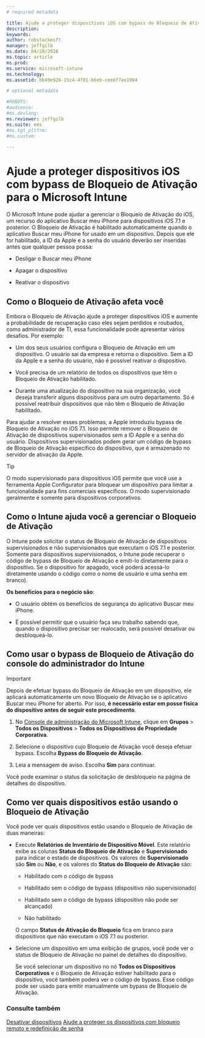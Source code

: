```yaml
---
# required metadata

title: Ajude a proteger dispositivos iOS com bypass de Bloqueio de Ativação | Microsoft Intune
description:
keywords:
author: robstackmsft
manager: jeffgilb
ms.date: 04/28/2016
ms.topic: article
ms.prod:
ms.service: microsoft-intune
ms.technology:
ms.assetid: bb49e926-15c4-4f01-b6eb-cee6f7ee1984

# optional metadata

#ROBOTS:
#audience:
#ms.devlang:
ms.reviewer: jeffgilb
ms.suite: ems
#ms.tgt_pltfrm:
#ms.custom:

---
```


# Ajude a proteger dispositivos iOS com bypass de Bloqueio de Ativação para o Microsoft Intune
O Microsoft Intune pode ajudar a gerenciar o Bloqueio de Ativação do iOS, um recurso do aplicativo Buscar meu iPhone para dispositivos iOS 7.1 e posterior. O Bloqueio de Ativação é habilitado automaticamente quando o aplicativo Buscar meu iPhone for usado em um dispositivo. Depois que ele for habilitado, a ID da Apple e a senha do usuário deverão ser inseridas antes que qualquer pessoa possa:

-   Desligar o Buscar meu iPhone

-   Apagar o dispositivo

-   Reativar o dispositivo

## Como o Bloqueio de Ativação afeta você
Embora o Bloqueio de Ativação ajude a proteger dispositivos iOS e aumente a probabilidade de recuperação caso eles sejam perdidos e roubados, como administrador de TI, essa funcionalidade pode apresentar vários desafios. Por exemplo:

-   Um dos seus usuários configura o Bloqueio de Ativação em um dispositivo. O usuário sai da empresa e retorna o dispositivo. Sem a ID da Apple e a senha do usuário, não é possível reativar o dispositivo.

-   Você precisa de um relatório de todos os dispositivos que têm o Bloqueio de Ativação habilitado.

-   Durante uma atualização do dispositivo na sua organização, você deseja transferir alguns dispositivos para um outro departamento. Só é possível reatribuir dispositivos que não têm o Bloqueio de Ativação habilitado.

Para ajudar a resolver esses problemas, a Apple introduziu bypass de Bloqueio de Ativação no iOS 7.1. Isso permite remover o Bloqueio de Ativação de dispositivos supervisionados sem a ID Apple e a senha do usuário. Dispositivos supervisionados podem gerar um código de bypass de Bloqueio de Ativação específico do dispositivo, que é armazenado no servidor de ativação da Apple.

> [!TIP]
> O modo supervisionado para dispositivos iOS permite que você use a ferramenta Apple Configurator para bloquear um dispositivo para limitar a funcionalidade para fins comerciais específicos. O modo supervisionado geralmente é somente para dispositivos corporativos.

## Como o Intune ajuda você a gerenciar o Bloqueio de Ativação
O Intune pode solicitar o status de Bloqueio de Ativação de dispositivos supervisionados e não supervisionados que executam o iOS 7.1 e posterior. Somente para dispositivos supervisionados, o Intune pode recuperar o código de bypass de Bloqueio de Ativação e emiti-lo diretamente para o dispositivo. Se o dispositivo for apagado, você poderá acessá-lo diretamente usando o código como o nome de usuário e uma senha em branco).

**Os benefícios para o negócio são**:

-   O usuário obtém os benefícios de segurança do aplicativo Buscar meu iPhone.

-   É possível permitir que o usuário faça seu trabalho sabendo que, quando o dispositivo precisar ser realocado, será possível desativar ou desbloqueá-lo.

## Como usar o bypass de Bloqueio de Ativação do console do administrador do Intune
> [!IMPORTANT]
> Depois de efetuar bypass do Bloqueio de Ativação em um dispositivo, ele aplicará automaticamente um novo Bloqueio de Ativação se o aplicativo Buscar meu iPhone for aberto. Por isso, **é necessário estar em posse física do dispositivo antes de seguir este procedimento**.

1.  No [Console de administração do Microsoft Intune](https://manage.microsoft.com), clique em **Grupos** &gt; **Todos os Dispositivos** &gt; **Todos os Dispositivos de Propriedade Corporativa**.

2.  Selecione o dispositivo cujo Bloqueio de Ativação você deseja efetuar bypass. Escolha **Bypass do Bloqueio de Ativação**.

3.  Leia a mensagem de aviso. Escolha **Sim** para continuar.

Você pode examinar o status da solicitação de desbloqueio na página de detalhes do dispositivo.

## Como ver quais dispositivos estão usando o Bloqueio de Ativação
Você pode ver quais dispositivos estão usando o Bloqueio de Ativação de duas maneiras:

-   Execute **Relatórios de Inventário de Dispositivo Móvel**. Este relatório exibe as colunas **Status do Bloqueio de Ativação** e **Supervisionado** para indicar o estado de dispositivos. Os valores de **Supervisionado** são **Sim** ou **Não**, e os valores do **Status do Bloqueio de Ativação** são:

    -   Habilitado com o código de bypass

    -   Habilitado sem o código de bypass (dispositivo não supervisionado)

    -   Habilitado sem o código de bypass (dispositivo não pode ser alcançado)

    -   Não habilitado

    O campo **Status de Ativação do Bloqueio** fica em branco para dispositivos que não executam o iOS 7.1 ou posterior.

-   Selecione um dispositivo em uma exibição de grupos, você pode ver o status de Bloqueio de Ativação no painel de detalhes do dispositivo.

    Se você selecionar um dispositivo no nó **Todos os Dispositivos Corporativos** e o Bloqueio de Ativação estiver habilitado para o dispositivo, você também poderá ver o código de bypass. Esse código pode ser usado para emitir manualmente um bypass de Bloqueio de Ativação.

### Consulte também
[Desativar dispositivos](retire-devices-from-microsoft-intune-management.md)
[Ajude a proteger os dispositivos com bloqueio remoto e redefinição de senha](use-remote-lock-and-passcode-reset-in-microsoft-intune.md)


<!--HONumber=May16_HO3-->


